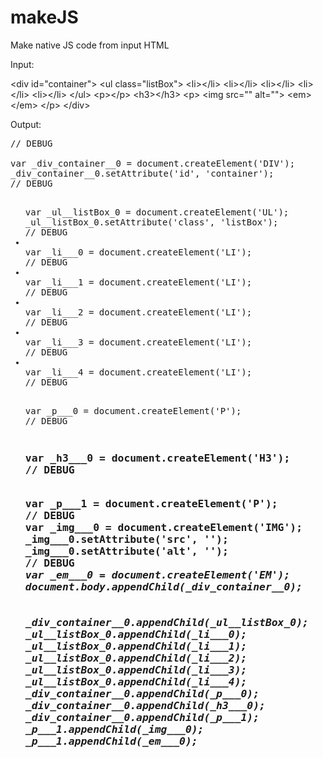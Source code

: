 makeJS
======

Make native JS code from input HTML

Input:

&lt;div id=&quot;container&quot;&gt;
    &lt;ul class=&quot;listBox&quot;&gt;
        &lt;li&gt;&lt;/li&gt;
        &lt;li&gt;&lt;/li&gt;
        &lt;li&gt;&lt;/li&gt;
        &lt;li&gt;&lt;/li&gt;
        &lt;li&gt;&lt;/li&gt;
    &lt;/ul&gt;
    &lt;p&gt;&lt;/p&gt;
    &lt;h3&gt;&lt;/h3&gt;
    &lt;p&gt;
        &lt;img src=&quot;&quot; alt=&quot;&quot;&gt;
        &lt;em&gt;&lt;/em&gt;
    &lt;/p&gt;
&lt;/div&gt;


Output:

<pre>
// DEBUG <div id='container'>
var _div_container__0 = document.createElement('DIV');
_div_container__0.setAttribute('id', 'container');
// DEBUG <ul class='listBox'>
var _ul__listBox_0 = document.createElement('UL');
_ul__listBox_0.setAttribute('class', 'listBox');
// DEBUG <li>
var _li___0 = document.createElement('LI');
// DEBUG <li>
var _li___1 = document.createElement('LI');
// DEBUG <li>
var _li___2 = document.createElement('LI');
// DEBUG <li>
var _li___3 = document.createElement('LI');
// DEBUG <li>
var _li___4 = document.createElement('LI');
// DEBUG <p>
var _p___0 = document.createElement('P');
// DEBUG <h3>
var _h3___0 = document.createElement('H3');
// DEBUG <p>
var _p___1 = document.createElement('P');
// DEBUG <img src='' alt=''>
var _img___0 = document.createElement('IMG');
_img___0.setAttribute('src', '');
_img___0.setAttribute('alt', '');
// DEBUG <em>
var _em___0 = document.createElement('EM');
document.body.appendChild(_div_container__0);


_div_container__0.appendChild(_ul__listBox_0);
_ul__listBox_0.appendChild(_li___0);
_ul__listBox_0.appendChild(_li___1);
_ul__listBox_0.appendChild(_li___2);
_ul__listBox_0.appendChild(_li___3);
_ul__listBox_0.appendChild(_li___4);
_div_container__0.appendChild(_p___0);
_div_container__0.appendChild(_h3___0);
_div_container__0.appendChild(_p___1);
_p___1.appendChild(_img___0);
_p___1.appendChild(_em___0);
</pre>